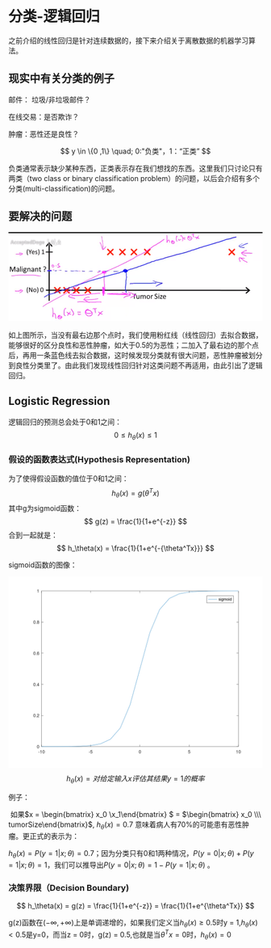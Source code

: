 # 分类-逻辑回归

之前介绍的线性回归是针对连续数据的，接下来介绍关于离散数据的机器学习算法。



## 现实中有关分类的例子

邮件： 垃圾/非垃圾邮件？

在线交易：是否欺诈？

肿瘤：恶性还是良性？


$$
y \in \{0 ,1\}     \quad; 0:"负类"，1：“正类”
$$




负类通常表示缺少某种东西，正类表示存在我们想找的东西。这里我们只讨论只有两类（two class or binary classification problem）的问题，以后会介绍有多个分类(multi-classification)的问题。



## 要解决的问题



![figure](./images/6_1-1.png)

如上图所示，当没有最右边那个点时，我们使用粉红线（线性回归）去拟合数据，能够很好的区分良性和恶性肿瘤，如大于0.5的为恶性；二加入了最右边的那个点后，再用一条蓝色线去拟合数据，这时候发现分类就有很大问题，恶性肿瘤被划分到良性分类里了。由此我们发现线性回归针对这类问题不再适用，由此引出了逻辑回归。

## Logistic Regression

逻辑回归的预测总会处于0和1之间：
$$
0\leq h_\theta(x) \leq1
$$




### 假设的函数表达式(Hypothesis Representation)



为了使得假设函数的值位于0和1之间：
$$
h_\theta(x) = g(\theta^Tx)
$$
其中g为sigmoid函数：
$$
g(z) = \frac{1}{1+e^{-z}}
$$
合到一起就是：
$$
h_\theta(x) = \frac{1}{1+e^{-{\theta^Tx}}}
$$


sigmoid函数的图像：

![sigmoid](./images/6_1-2.png)
$$
h_\theta(x) = 对给定输入x评估其结果y=1的概率
$$

例子：

​	如果$x = \begin{bmatrix}  x_0  \\x_1\end{bmatrix} $ = $\begin{bmatrix} x_0  \\\ tumorSize\end{bmatrix}$, $h_\theta(x) = 0.7$ 意味着病人有70%的可能患有恶性肿瘤。更正式的表示为：

$h_\theta(x) = P(y=1|x;\theta) = 0.7$；因为分类只有0和1两种情况，$P(y=0|x;\theta) + P(y=1|x;\theta) = 1$，我们可以推导出$P(y=0|x;\theta) = 1 - P(y=1|x;\theta)$ 。



### 决策界限（Decision Boundary)

$$
h_\theta(x)  = g(z) = \frac{1}{1+e^{-z}} = \frac{1}{1+e^{\theta^Tx}}
$$

g(z)函数在$(-\infty, +\infty)$上是单调递增的，如果我们定义当$h_\theta(x) \geq 0.5$时y = 1,$h_\theta(x) <0.5$是y=0，而当z = 0时，g(z) = 0.5,也就是当$\theta^Tx = 0$时，$h_\theta(x) = 0$

